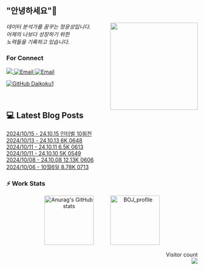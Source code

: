 
<h2> "안녕하세요"👋 </h2>
<img align='right' src="https://user-images.githubusercontent.com/50973778/144942576-b2f10b31-e628-43e4-b7da-3cc2144a5b73.gif" width="230">
<p><em> 데이터 분석가를 꿈꾸는 정윤성입니다.</br> 어제의 나보다 성장하기 위한 </br> 노력들을 기록하고 있습니다.</em></p>

### For Connect
<a href="https://blog.naver.com/jjys9047" target="_blank"><img src="https://img.shields.io/badge/-BLOG-brightgreen?style=flat-square&logo=Bloglovin&logoColor=white">
<a href="https://mail.google.com/mail/?view=cm&amp;fs=1&amp;to=jys9047@gmail.com" target="_blank"><img src="https://img.shields.io/badge/-Gmail-c14438?style=flat-square&logo=Gmail&logoColor=white" alt="Email">
<a href="mailto:jjys9047@naver.com" target="_blank"><img src="https://img.shields.io/badge/-Naver-brightgreen?style=flat-square&logo=Naver&logoColor=white" alt="Email">

[![GitHub Daikoku1](https://img.shields.io/github/followers/Daikoku1?label=follow&style=social)](https://github.com/Daikoku1)

</br>

## 💻 Latest Blog Posts
[2024/10/15 - 24.10.15 인터벌 10회전](https://blog.naver.com/jjys9047/223620393888?fromRss=true&trackingCode=rss) <br>
[2024/10/13 - 24.10.13 6K 0648](https://blog.naver.com/jjys9047/223617005332?fromRss=true&trackingCode=rss) <br>
[2024/10/11 - 24.10.11 6.5K 0613](https://blog.naver.com/jjys9047/223615475485?fromRss=true&trackingCode=rss) <br>
[2024/10/11 - 24.10.10 5K 0549](https://blog.naver.com/jjys9047/223615298028?fromRss=true&trackingCode=rss) <br>
[2024/10/08 - 24.10.08 12.13K 0606](https://blog.naver.com/jjys9047/223611972140?fromRss=true&trackingCode=rss) <br>
[2024/10/06 - 10월6일 8.78K 0713](https://blog.naver.com/jjys9047/223608667626?fromRss=true&trackingCode=rss) <br>


### ⚡ Work Stats
<p align = 'center'>
  <img src="https://github-readme-stats.vercel.app/api?username=Daikoku1&show_icons=true&theme=midnight-purple" alt="Anurag's GitHub stats" height="130" hspace="20"/>
  <img src="http://mazassumnida.wtf/api/v2/generate_badge?boj=jys9047" alt="BOJ_profile" height="130" hspace="20"/>
</p>

<p align="right"> 
  Visitor count<br>
  <img src="https://profile-counter.glitch.me/Daikoku1/count.svg" />
</p>
